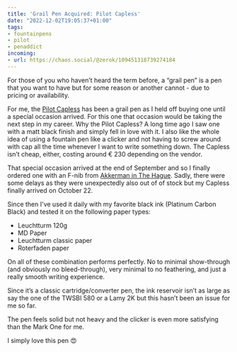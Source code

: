 ```yaml
---
title: 'Grail Pen Acquired: Pilot Capless'
date: "2022-12-02T19:05:37+01:00"
tags:
- fountainpens
- pilot
- penaddict
incoming:
- url: https://chaos.social/@zerok/109451318739274184 
---
```


For those of you who haven’t heard the term before, a “grail pen” is a pen that you want to have but for some reason or another cannot - due to pricing or availability. 

For me, the [Pilot Capless](https://www.pilotpen.eu/en/fine-writing/capless-1/capless-matte-black-trims-fine-writing-fine-nib.html) has been a grail pen as I held off buying one until a special occasion arrived. For this one that occasion would be taking the next step in my career. Why the Pilot Capless? A long time ago I saw one with a matt black finish and simply fell in love with it. I also like the whole idea of using a fountain pen like a clicker and not having to screw around with cap all the time whenever I want to write something down. The Capless isn’t cheap, either, costing around € 230 depending on the vendor.

That special occasion arrived at the end of September and so I finally ordered one with an F-nib from [Akkerman in The Hague](https://akkermandenhaag.com/products/pilot-capless-mat-zwarte-vulpen). Sadly, there were some delays as they were unexpectedly also out of of stock but my Capless finally arrived on October 22.

Since then I've used it daily with my favorite black ink (Platinum Carbon Black) and tested it on the following paper types: 

- Leuchtturm 120g
- MD Paper
- Leuchtturm classic paper
- Roterfaden paper

On all of these combination performs perfectly. No to minimal show-through (and obviously no bleed-through), very minimal to no feathering, and just a really smooth writing experience.

Since it’s a classic cartridge/converter pen, the ink reservoir isn’t as large as say the one of the TWSBI 580 or a Lamy 2K but this hasn’t been an issue for me so far.

The pen feels solid but not heavy and the clicker is even more satisfying than the Mark One for me. 

I simply love this pen  😍
